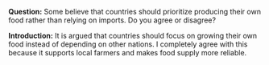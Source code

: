 **Question:** Some believe that countries should prioritize producing their own food rather than relying on imports.
Do you agree or disagree?

**Introduction:** It is argued that countries should focus on growing their own food instead of depending on other nations. I completely agree with this because it supports local farmers and makes food supply more reliable. 
